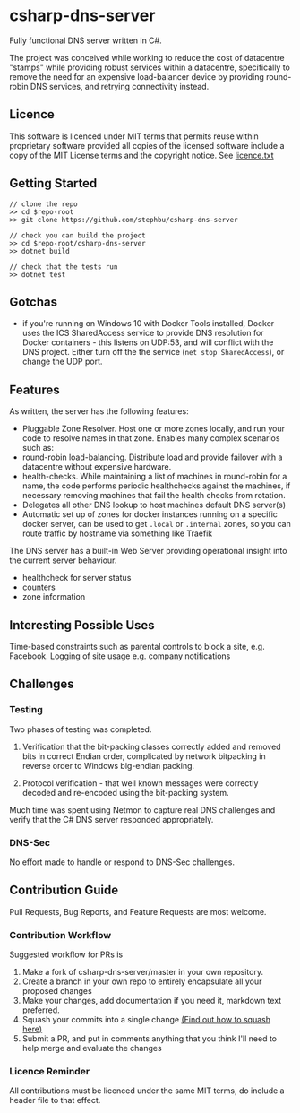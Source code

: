 # csharp-dns-server

Fully functional DNS server written in C#.

The project was conceived while working to reduce the cost of datacentre "stamps" while providing robust services within a datacentre, specifically to remove the need for an expensive load-balancer device by providing round-robin DNS services, and retrying connectivity instead.

## Licence
This software is licenced under MIT terms that permits reuse within proprietary software provided all copies of the licensed software include a copy of the MIT License terms and the copyright notice.  See [licence.txt](./licence.txt)

## Getting Started

```
// clone the repo
>> cd $repo-root
>> git clone https://github.com/stephbu/csharp-dns-server

// check you can build the project
>> cd $repo-root/csharp-dns-server
>> dotnet build

// check that the tests run
>> dotnet test

```

## Gotchas
- if you're running on Windows 10 with Docker Tools installed, Docker uses the ICS SharedAccess service to provide DNS resolution for Docker containers - this listens on UDP:53, and will conflict with the DNS project.  Either turn off the the service (```net stop SharedAccess```), or change the UDP port.

## Features

As written, the server has the following features:

 - Pluggable Zone Resolver.  Host one or more zones locally, and run your code to resolve names in that zone.  Enables many complex scenarios such as:
 - round-robin load-balancing.  Distribute load and provide failover with a datacentre without expensive hardware.
 - health-checks.  While maintaining a list of machines in round-robin for a name, the code performs periodic healthchecks against the machines, if necessary removing machines that fail the health checks from rotation.
 - Delegates all other DNS lookup to host machines default DNS server(s)
 - Automatic set up of zones for docker instances running on a specific docker server, can be used to get `.local` or `.internal` zones, so you can route traffic by hostname via something like Traefik

The DNS server has a built-in Web Server providing operational insight into the current server behaviour.
- healthcheck for server status
- counters
- zone information

## Interesting Possible Uses
Time-based constraints such as parental controls to block a site, e.g. Facebook.
Logging of site usage e.g. company notifications

## Challenges

### Testing

Two phases of testing was completed.

1) Verification that the bit-packing classes correctly added and removed bits in correct Endian order, complicated by network bitpacking in reverse order to Windows big-endian packing.

2) Protocol verification - that well known messages were correctly decoded and re-encoded using the bit-packing system.

Much time was spent using Netmon to capture real DNS challenges and verify that the C# DNS server responded appropriately.

### DNS-Sec
No effort made to handle or respond to DNS-Sec challenges.

## Contribution Guide
Pull Requests, Bug Reports, and Feature Requests are most welcome.  

### Contribution Workflow
Suggested workflow for PRs is

1. Make a fork of csharp-dns-server/master in your own repository.
2. Create a branch in your own repo to entirely encapsulate all your proposed changes
3. Make your changes, add documentation if you need it, markdown text preferred.
4. Squash your commits into a single change [(Find out how to squash here)](http://stackoverflow.com/questions/616556/how-do-you-squash-commits-into-one-patch-with-git-format-patch)
5. Submit a PR, and put in comments anything that you think I'll need to help merge and evaluate the changes

### Licence Reminder
All contributions must be licenced under the same MIT terms, do include a header file to that effect.

